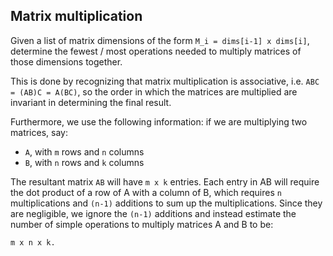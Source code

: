 ## Matrix multiplication

Given a list of matrix dimensions of the form `M_i = dims[i-1] x dims[i]`, determine the fewest / most operations
needed to multiply matrices of those dimensions together.

This is done by recognizing that matrix multiplication is associative, i.e. `ABC = (AB)C = A(BC)`, so the order
in which the matrices are multiplied are invariant in determining the final result.

Furthermore, we use the following information: if we are multiplying two matrices, say:
* `A`, with `m` rows and `n` columns
* `B`, with `n` rows and `k` columns

The resultant matrix `AB` will have `m x k` entries. Each entry in AB will require the dot product of a row of A with
a column of B, which requires `n` multiplications and `(n-1)` additions to sum up the multiplications. Since they are
negligible, we ignore the `(n-1)` additions and instead estimate the number of simple operations to multiply matrices
A and B to be:
    
```
m x n x k.
```